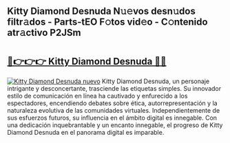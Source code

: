 ## Kitty Diamond Desnuda N𝚞𝚎vos desn𝚞dos filtr𝚊dos - Parts-tEO F𝚘tos vid𝚎o - C𝚘ntenido atr𝚊ctivo P2JSm

# <h2><a href="http://mb1ijl.tromn.icu/?c=Kitty+Diamond+Desnuda">🔗👉👉👉 Kitty Diamond Desnuda 🔗🔗</a></h2>

[![Kitty Diamond Desnuda nuevo](https://i.imgur.com/pEAQMta.gif)](http://mb1ijl.tromn.icu/?c=Kitty+Diamond+Desnuda)
Kitty Diamond Desnuda, un personaje intrigante y desconcertante, trasciende las etiquetas simples. Su innovador estilo de comunicación en línea ha cautivado y enfurecido a los espectadores, encendiendo debates sobre ética, autorrepresentación y la naturaleza evolutiva de las comunidades virtuales. Independientemente de sus esfuerzos futuros, su influencia en el ámbito digital es innegable. Con una dedicación inquebrantable y un encanto innegable, el progreso de Kitty Diamond Desnuda en el panorama digital es imparable.
